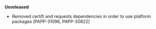 **Unreleased**
* Removed certifi and requests dependencies in order to use platform packages [PAPP-31096, PAPP-30822]